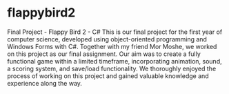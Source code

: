 # flappybird2
Final Project - Flappy Bird 2 - C#
This is our final project for the first year of computer science, developed using object-oriented programming and Windows Forms with C#.
Together with my friend Mor Moshe, we worked on this project as our final assignment.
Our aim was to create a fully functional game within a limited timeframe, incorporating animation, sound, a scoring system, and save/load functionality.
We thoroughly enjoyed the process of working on this project and gained valuable knowledge and experience along the way.
